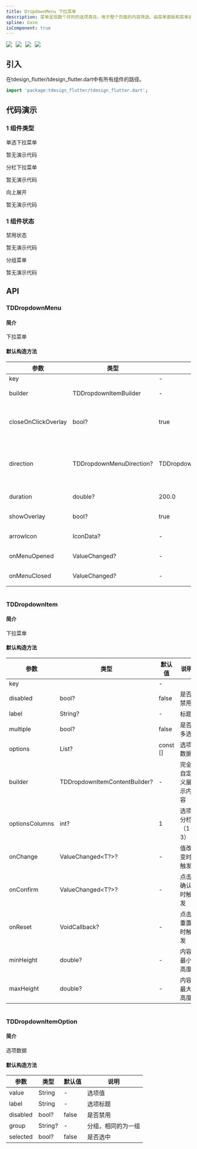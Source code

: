 ```yaml
---
title: DropdownMenu 下拉菜单
description: 菜单呈现数个并列的选项类目，用于整个页面的内容筛选，由菜单面板和菜单选项组成。
spline: base
isComponent: true
---
```


<span class="coverages-badge" style="margin-right: 10px"><img src="https://img.shields.io/badge/coverages%3A%20lines-100%25-blue" /></span><span class="coverages-badge" style="margin-right: 10px"><img src="https://img.shields.io/badge/coverages%3A%20functions-100%25-blue" /></span><span class="coverages-badge" style="margin-right: 10px"><img src="https://img.shields.io/badge/coverages%3A%20statements-100%25-blue" /></span><span class="coverages-badge" style="margin-right: 10px"><img src="https://img.shields.io/badge/coverages%3A%20branches-83%25-blue" /></span>
## 引入

在tdesign_flutter/tdesign_flutter.dart中有所有组件的路径。

```dart
import 'package:tdesign_flutter/tdesign_flutter.dart';
```

## 代码演示

### 1 组件类型

单选下拉菜单
      
<td-code-block panel="Dart">

  <pre slot="Dart" lang="javascript">暂无演示代码</pre>

</td-code-block>
                

分栏下拉菜单
      
<td-code-block panel="Dart">

  <pre slot="Dart" lang="javascript">暂无演示代码</pre>

</td-code-block>
                

向上展开
      
<td-code-block panel="Dart">

  <pre slot="Dart" lang="javascript">暂无演示代码</pre>

</td-code-block>
                
### 1 组件状态

禁用状态
      
<td-code-block panel="Dart">

  <pre slot="Dart" lang="javascript">暂无演示代码</pre>

</td-code-block>
                

分组菜单
      
<td-code-block panel="Dart">

  <pre slot="Dart" lang="javascript">暂无演示代码</pre>

</td-code-block>
                


## API
### TDDropdownMenu
#### 简介
下拉菜单
#### 默认构造方法

| 参数 | 类型 | 默认值 | 说明 |
| --- | --- | --- | --- |
| key |  | - |  |
| builder | TDDropdownItemBuilder | - | 下拉菜单构建器 |
| closeOnClickOverlay | bool? | true | 是否在点击遮罩层后关闭菜单 |
| direction | TDDropdownMenuDirection? | TDDropdownMenuDirection.auto | 菜单展开方向（down、up、auto） |
| duration | double? | 200.0 | 动画时长，毫秒 |
| showOverlay | bool? | true | 是否显示遮罩层 |
| arrowIcon | IconData? | - | 自定义箭头图标 |
| onMenuOpened | ValueChanged<int>? | - | 展开菜单事件 |
| onMenuClosed | ValueChanged<int>? | - | 关闭菜单事件 |

```
```
 ### TDDropdownItem
#### 简介
下拉菜单
#### 默认构造方法

| 参数 | 类型 | 默认值 | 说明 |
| --- | --- | --- | --- |
| key |  | - |  |
| disabled | bool? | false | 是否禁用 |
| label | String? | - | 标题 |
| multiple | bool? | false | 是否多选 |
| options | List<TDDropdownItemOption>? | const [] | 选项数据 |
| builder | TDDropdownItemContentBuilder? | - | 完全自定义展示内容 |
| optionsColumns | int? | 1 | 选项分栏（1-3） |
| onChange | ValueChanged<T?>? | - | 值改变时触发 |
| onConfirm | ValueChanged<T?>? | - | 点击确认时触发 |
| onReset | VoidCallback? | - | 点击重置时触发 |
| minHeight | double? | - | 内容最小高度 |
| maxHeight | double? | - | 内容最大高度 |

```
```
 ### TDDropdownItemOption
#### 简介
选项数据
#### 默认构造方法

| 参数 | 类型 | 默认值 | 说明 |
| --- | --- | --- | --- |
| value | String | - | 选项值 |
| label | String | - | 选项标题 |
| disabled | bool? | false | 是否禁用 |
| group | String? | - | 分组，相同的为一组 |
| selected | bool? | false | 是否选中 |


  